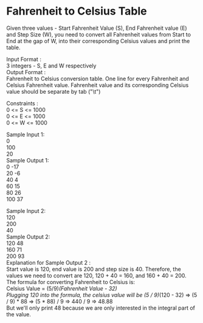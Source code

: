 # Fahrenheit to Celsius Table



Given three values - Start Fahrenheit Value (S), End Fahrenheit value (E) and Step Size (W), you need to convert all Fahrenheit values from Start to End at the gap of W, into their corresponding Celsius values and print the table.  

Input Format :          
3 integers - S, E and W respectively          
Output Format :           
Fahrenheit to Celsius conversion table. One line for every Fahrenheit and Celsius Fahrenheit value. Fahrenheit value and its corresponding Celsius value should be separate by tab ("\t")              

Constraints :       
0 <= S <= 1000       
0 <= E <= 1000          
0 <= W <= 1000         

Sample Input 1:       
0      
100        
20          
Sample Output 1:        
0   -17          
20  -6           
40  4         
60  15         
80  26        
100 37       

Sample Input 2:       
120          
200           
40           
Sample Output 2:        
120 48         
160 71          
200 93          
Explanation for Sample Output 2 :           
Start value is 120, end value is 200 and step size is 40. Therefore, the values we need to convert are 120, 120 + 40 = 160, and 160 + 40 = 200.            
The formula for converting Fahrenheit to Celsius is:           
Celsius Value = (5/9)*(Fahrenheit Value - 32)            
Plugging 120 into the formula, the celsius value will be (5 / 9)*(120 - 32) => (5 / 9) * 88 => (5 * 88) / 9 => 440 / 9 => 48.88           
But we'll only print 48 because we are only interested in the integral part of the value.            
